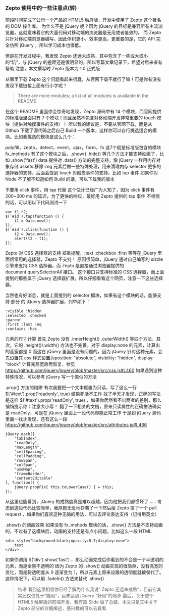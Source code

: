 ### Zepto 使用中的一些注意点(转)

前段时间完成了公司一个产品的 HTML5 触屏版，开发中使用了 Zepto 这个著名的 DOM 操作库。
为什么不是 jQuery 呢？因为 jQuery 的目标是兼容所有主流浏览器，这就意味着它的大量代码对移动端的浏览器是无用或者低效的。
而 Zepto 只针对移动端浏览器编写，因此体积更小、效率更高，更重要的是，它的 API 完全仿照 jQuery ，所以学习成本也很低。

但是在开发过程中，我发现 Zepto 还远未成熟，其中包含了一些或大或小的“坑”，与 jQuery 的差距还是很明显的，所以写篇文章记录下，希望对后来者有帮助
注意，本文撰写时 Zepto 版本为 1.0 正式版

从哪里下载 Zepto
这个问题看起来很蠢，从官网下载不就行了嘛！可是你有没有发现下载链接上面有行小字呢？

> There are more modules; a list of all modules is available in the README.

在这个 README 里面你会惊奇地发现，Zepto 源码中有 14 个模块，而官网提供的标准版里面只有 7 个模块！而且居然不包含对移动端开发非常重要的 touch 模块（提供对触摸事件的支持）！
所以我的建议是，不要从官网下载，而是从 Github 下载了源代码之后自己 Build 一个版本，这样你可以自行挑选适合的模块。比如我挑选的模块是这么几个：

polyfill，zepto，detect，event，ajax，form，fx 这7个就是标准版包含的模块
fx_methods 有了这个模块之后，.show() .hide() 等几个方法才能支持动画了，比如 .show('fast')
data 提供对 .data() 方法的完整支持，像 jQuery 一样用内存对象存储
assets 移除 img 元素后做一些特殊处理，用来清理内存
selector 更多的选择器的支持，后面会提到
touch 对触摸事件的支持，比如 tap 事件
如果你对 Node 不了解不知道如何 Build 的话，可以下载我的版本

不要用 click 事件，用 tap 代替
这个估计已经广为人知了，因为 click 事件有 200~300 ms 的延迟，为了更快的响应，最好用 Zepto 提供的 tap 事件
不相信的话，可以用以下代码测试一下

```
var t1,t2;
$('#id').tap(function () {
    t1 = Date.now();
});
$('#id').click(function () {
    t2 = Date.now();
    alert(t2 - t1);
});
```

Zepto 对 CSS 选择器的支持
郑重提醒，:text :checkbox :first 等等在 jQuery 里面很常用的选择器，Zepto 不支持！
原因很简单，jQuery 通过自己编写的 sizzle 引擎来支持 CSS 选择器，而 Zepto 是直接通过浏览器提供的 document.querySelectorAll 接口。
这个接口只支持标准的 CSS 选择器，而上面提到的那些属于 jQuery 选择器扩展，所以仔细看看这个网页，注意一下这些选择器。

当然也有好消息，就是上面提到的 selector 模块，如果有这个模块的话，能够支持 部分 的 jQuery 选择器扩展，列举如下：

```
:visible :hidden
:selected :checked
:parent
:first :last :eq
:contains :has
```

元素的尺寸计算
首先 Zepto 没有 .innerHeight() .outerWidth() 等四个方法，其次，它的 .height()/.width() 方法也不完善，对于 display:none 的元素，计算出的高宽都是 0
而这在 jQuery 里面是没有问题的，因为 jQuery 针对这种元素，会先设置其 css 样式设置为position: "absolute", visibility: "hidden", display: "block" 
计算完高宽后再恢复，参见 https://github.com/jquery/jquery/blob/master/src/css.js#L460
如果遇到这种特殊情况，可以参考 jQuery 写一个类似的方法

.prop() 方法的陷阱
有次我要把一个文本框置为只读，写了这么一行 $('#text').prop('readonly', true) 结果死活不工作
找了半天才发现，正确的写法是这样 $('#text').prop('readOnly', true) ，如果你居然看不出两者的差别，那么悄悄提示你：注意大小写！
翻了一下相关的文档，原来只读属性的正确拼法确实是 readOnly，可是在 jQuery 里面上一段代码却能正常工作
于是到 jQuery 源码里面一找才发现，还有这么一段 https://github.com/jquery/jquery/blob/master/src/attributes.js#L466

```
jQuery.each([
    "tabIndex",
    "readOnly",
    "maxLength",
    "cellSpacing",
    "cellPadding",
    "rowSpan",
    "colSpan",
    "useMap",
    "frameBorder",
    "contentEditable"
], function() {
    jQuery.propFix[ this.toLowerCase() ] = this;
});
```

从这里也能看到，jQuery 的成熟度真是难以超越，因为他把我们都惯坏了……
考虑到这段代码比较简单，我厚颜无耻地抄袭了一下然后给 Zepto 提了一个 pull request ，如果你们喜欢这种无脑的用法，可以去评论表达支持（记得用英文）

.show() 的动画效果
如果没有 fx_mehods 模块的话，.show() 方法是不支持动画的，不过有了这模块后，动画的支持还是有点小问题，比如这么一段 HTML

```
<div style="background:black;opacity:0.7;display:none">
    test
</div>
```

如果你调用 $('div').show('fast') ，那么动画完成后你看到的不会是一个半透明的元素，而是全黑不透明的
因为 Zepto 的 .show() 动画实现的很简单，没有高宽的变化，而是将透明度从 0 逐渐变为 1，所以元素上原来设置的透明度就被替代了。
这种情况下，可以用 .fadeIn() 方法来替代 .show()

> 结语
看到这里相信你已经了解为什么我说” Zepto 还远未成熟“，目前它其实还仅仅处于“能用”，远未达到 jQuery “好用”的地步
最后，关于整个 HTML5 触屏版的前端开发，我有篇 Slide 做了总结，本文只是其中关于 Zepto 部分的详细阐述，感兴趣的可以去看看